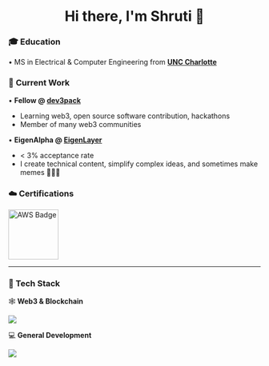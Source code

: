 <h1 align="center">Hi there, I'm Shruti 👋</h1>



### 🎓 **Education**  
• MS in Electrical & Computer Engineering from **[UNC Charlotte](https://ece.charlotte.edu/)**

### 🧠 **Current Work**  
• **Fellow @ [dev3pack](https://dev3pack.xyz/)**
  - Learning web3, open source software contribution, hackathons
  - Member of many web3 communities

• **EigenAlpha @ [EigenLayer](https://www.eigenlayer.xyz/)**
  - < 3% acceptance rate  
  - I create technical content, simplify complex ideas, and sometimes make memes 🧪📜😂

### ☁️ **Certifications**  
<a href="https://www.credly.com/badges/7984ace8-1b1f-4ff4-b82e-51008458ce4e" target="_blank">
  <img src="https://images.credly.com/size/340x340/images/0e284c3f-5164-4b21-8660-0d84737941bc/image.png" alt="AWS Badge" width="100" />
</a>

---

### 🧰 Tech Stack

🕸️ **Web3 & Blockchain**  
<p align="left">
  <img src="https://skillicons.dev/icons?i=solidity" />
</p>

💻 **General Development**  
<p align="left">
  <img src="https://skillicons.dev/icons?i=js,ts,nodejs,python,c,cpp,markdown,git,linux,html,css,react" />
</p>

<!--
### 📬 Let's Connect

<p align="left">
  <img src="https://skillicons.dev/icons?i=github" width="20" style="vertical-align: middle; margin-right: 6px;">
  <a href="https://github.com/Shru" target="_blank"><b>Shru</b></a>,
  
  <img src="https://skillicons.dev/icons?i=linkedin" width="20" style="vertical-align: middle; margin: 0 6px;">
  <a href="https://www.linkedin.com/in/shruti-gangadhar" target="_blank"><b>shruti-gangadhar</b></a>,

  <img src="https://skillicons.dev/icons?i=twitter" width="20" style="vertical-align: middle; margin: 0 6px;">
  <a href="https://x.com/shrut_g" target="_blank"><b>@shrut_g</b></a>,

  <img src="https://raw.githubusercontent.com/vrypan/farcaster-brand/main/icons/icon-rounded/purple-white.png" width="20" style="vertical-align: middle; margin: 0 6px;">
  <a href="https://farcaster.xyz/shrutig" target="_blank"><b>@shrutig</b></a>,

  <img src="https://github.com/telegramdesktop/tdesktop/raw/dev/Telegram/Resources/art/logo_256.png" width="20" style="vertical-align: middle; margin: 0 6px;">
  <a href="https://t.me/bot2creature" target="_blank"><b>@bot2creature</b></a>
</p>
-->




<!-- WALLET-LINKING-BEGIN
{
  "lastUpdated": "2025-05-31T04:32:18.225Z",
  "wallets": [
    {
      "chain": "ethereum",
      "address": "0x26bceb614c6fbd75dd01bf2b2c67a7730px8eaa604"
    },
    {
      "chain": "solana",
      "address": "7eRUGRTj5hr6yyfSMcgVAGWVCx6FYVAopf63gZC8WsY"
    }
  ]
}
WALLET-LINKING-END -->
